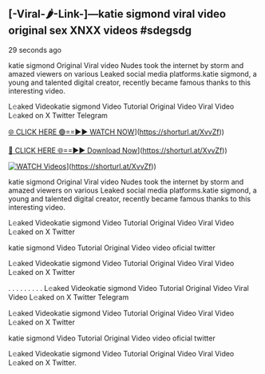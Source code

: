 ## [-Viral-🌶-Link-]—katie sigmond viral video original sex XNXX videos #sdegsdg

29 seconds ago

katie sigmond Original Viral video Nudes took the internet by storm and amazed viewers on various Leaked social media platforms.katie sigmond, a young and talented digital creator, recently became famous thanks to this interesting video.

L𝚎aked Videokatie sigmond Video Tutorial Original Video Viral Video L𝚎aked on X Twitter Telegram

[🌐 CLICK HERE 🟢==►► WATCH NOW](https://i.imgur.com/dJHk4Zq.gif)](https://shorturl.at/XvvZf))

[🔴 CLICK HERE 🌐==►► Download Now](https://i.imgur.com/dJHk4Zq.gif)](https://shorturl.at/XvvZf))

[![WATCH Videos](https://i.imgur.com/dJHk4Zq.gif)](https://i.imgur.com/dJHk4Zq.gif)](https://shorturl.at/XvvZf))

katie sigmond Original Viral video Nudes took the internet by storm and amazed viewers on various Leaked social media platforms.katie sigmond, a young and talented digital creator, recently became famous thanks to this interesting video.

L𝚎aked Videokatie sigmond Video Tutorial Original Video Viral Video L𝚎aked on X Twitter

katie sigmond Video Tutorial Original Video video oficial twitter

L𝚎aked Videokatie sigmond Video Tutorial Original Video Viral Video L𝚎aked on X Twitter

. . . . . . . . . L𝚎aked Videokatie sigmond Video Tutorial Original Video Viral Video L𝚎aked on X Twitter Telegram

L𝚎aked Videokatie sigmond Video Tutorial Original Video Viral Video L𝚎aked on X Twitter

katie sigmond Video Tutorial Original Video video oficial twitter

L𝚎aked Videokatie sigmond Video Tutorial Original Video Viral Video L𝚎aked on X Twitter.